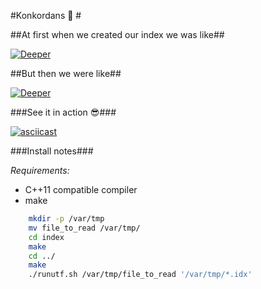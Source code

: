 #Konkordans :book: #

##At first when we created our index we was like##

[![Deeper](http://i1.kym-cdn.com/photos/images/facebook/000/531/557/a88.jpg)]()

##But then we were like##

[![Deeper](http://a.abcnews.com/images/Health/HT_sam_griner_then_02_jef_150413_16x9_992.jpg)]()

###See it in action :sunglasses:###

[![asciicast](https://asciinema.org/a/3z9764ywdi65xpncecej8g67f.png)](https://asciinema.org/a/3z9764ywdi65xpncecej8g67f)

###Install notes###

*Requirements:*

* C++11 compatible compiler
* make

```bash
	mkdir -p /var/tmp
	mv file_to_read /var/tmp/
	cd index
	make
	cd ../
	make
	./runutf.sh /var/tmp/file_to_read '/var/tmp/*.idx'
```
